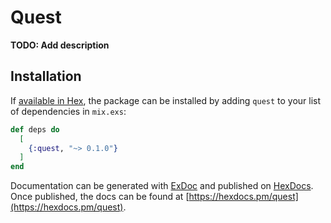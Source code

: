 # Quest

**TODO: Add description**

## Installation

If [available in Hex](https://hex.pm/docs/publish), the package can be installed
by adding `quest` to your list of dependencies in `mix.exs`:

```elixir
def deps do
  [
    {:quest, "~> 0.1.0"}
  ]
end
```

Documentation can be generated with [ExDoc](https://github.com/elixir-lang/ex_doc)
and published on [HexDocs](https://hexdocs.pm). Once published, the docs can
be found at [https://hexdocs.pm/quest](https://hexdocs.pm/quest).

